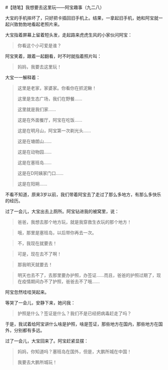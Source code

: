 #【随笔】我想要去这里玩——阿宝趣事（九二八）

大宝的手机摔坏了，只好把卡插回旧手机上。结果，一拿起旧手机，她和阿宝就一起兴致勃勃地看起老照片来。

大宝指着屏幕上留着短头发，走起路来虎虎生风的小家伙问阿宝：

> 你看这个小可爱是谁？

阿宝笑着，跟着一起翻看，时不时就指着照片叫：

> 妈妈，我要去这里玩！

大宝一一解释着：

> 这里是老家，家婆家。你看你在抓泥鳅！
>
> 这里是生态广场，我们在野餐……
>
> 这里就是我们家……
>
> 这是在外面餐厅，阿宝在吃饭……
>
> 这是在明月山，阿宝第一次剃光头……
>
> 这是在塘朗山……
>
> 这是在动物园……
>
> 这是在塞班岛……
>
> 这是在D阿姨家门口……
>
> 这是在阳朔……

不看不知道，原来3岁以前，我们带着阿宝去了走过了那么多地方，有那么多快乐的经历。

过了一会儿，大宝出去上厕所。阿宝钻进我的被窝里，说：

> 爸爸，我想去那个地方玩，就是我穿救生衣玩的那个地方！

> 哦，那里是塞班岛，以后带你再去一次。

> 不，我现在就要去！

> 可是，现在去不了啊！

> 那我明天就要去！

> 明天也去不了，去那里要办护照，办签证……而且，爸爸的护照过期了，现在疫情期间办不了护照，爸爸去不了哦……

阿宝忽然哇哇哭起来。

等哭了一会儿，安静下来，她问我：

> 护照是什么？签证是什么？我们不是已经把病毒赶走了吗？

于是，我试着给阿宝讲什么啥是护照，啥是签证，那些地方在国内，那些地方在国外，分别都有多远。

过了一会儿，大宝回来了。阿宝赶紧显摆：

> 妈妈，你知道吗？塞班岛在国外，但是，大鹏所城在中国！
>
> 我要去大鹏所城玩！
